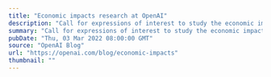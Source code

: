 ```yaml
---
title: "Economic impacts research at OpenAI"
description: "Call for expressions of interest to study the economic impacts of large language models."
summary: "Call for expressions of interest to study the economic impacts of large language models."
pubDate: "Thu, 03 Mar 2022 08:00:00 GMT"
source: "OpenAI Blog"
url: "https://openai.com/blog/economic-impacts"
thumbnail: ""
---
```


